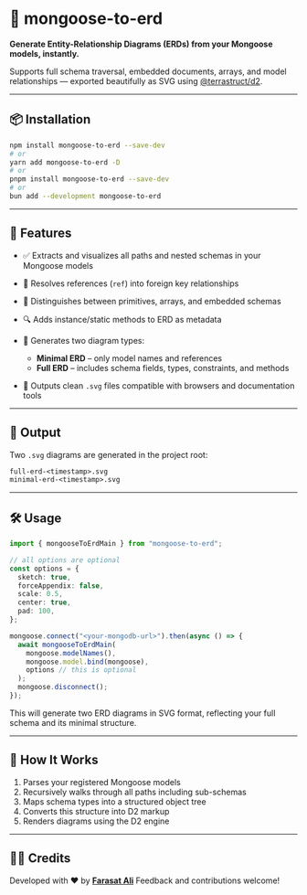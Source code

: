 # 🧩 mongoose-to-erd

**Generate Entity-Relationship Diagrams (ERDs) from your Mongoose models, instantly.**

Supports full schema traversal, embedded documents, arrays, and model relationships — exported beautifully as SVG using [@terrastruct/d2](https://github.com/terrastruct/d2).

---

## 📦 Installation

```bash
npm install mongoose-to-erd --save-dev
# or
yarn add mongoose-to-erd -D
# or
pnpm install mongoose-to-erd --save-dev
# or
bun add --development mongoose-to-erd
```

---

## 🧠 Features

- ✅ Extracts and visualizes all paths and nested schemas in your Mongoose models
- 🔄 Resolves references (`ref`) into foreign key relationships
- 🧱 Distinguishes between primitives, arrays, and embedded schemas
- 🔍 Adds instance/static methods to ERD as metadata
- 🧾 Generates two diagram types:

  - **Minimal ERD** – only model names and references
  - **Full ERD** – includes schema fields, types, constraints, and methods

- 📄 Outputs clean `.svg` files compatible with browsers and documentation tools

---

## 📂 Output

Two `.svg` diagrams are generated in the project root:

```txt
full-erd-<timestamp>.svg
minimal-erd-<timestamp>.svg
```

---

## 🛠️ Usage

```ts
import { mongooseToErdMain } from "mongoose-to-erd";

// all options are optional
const options = {
  sketch: true,
  forceAppendix: false,
  scale: 0.5,
  center: true,
  pad: 100,
};

mongoose.connect("<your-mongodb-url>").then(async () => {
  await mongooseToErdMain(
    mongoose.modelNames(),
    mongoose.model.bind(mongoose),
    options // this is optional
  );
  mongoose.disconnect();
});
```

This will generate two ERD diagrams in SVG format, reflecting your full schema and its minimal structure.

---

## 🧠 How It Works

1. Parses your registered Mongoose models
2. Recursively walks through all paths including sub-schemas
3. Maps schema types into a structured object tree
4. Converts this structure into D2 markup
5. Renders diagrams using the D2 engine

---

## 🧑‍🎓 Credits

Developed with ❤️ by **[Farasat Ali](https://github.com/faraasat)**
Feedback and contributions welcome!
